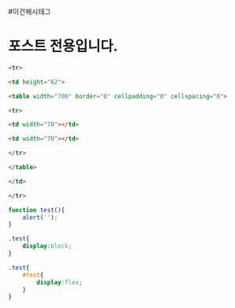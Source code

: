 #이건해시태그
# 포스트 전용입니다.

```html
<tr>

<td height="62">

<table width="700" border="0" cellpadding="0" cellspacing="0">

<tr>

<td width="70"></td>

<td width="70"></td>

</tr>

</table>

</td>

</tr>
```

```javascript
function test(){
	alert('');
}
```

```css
.test{
	display:block;
}
```

```scss
.test{
	#test{
		display:flex;
	}
}
```

